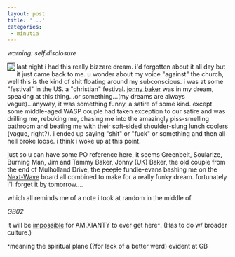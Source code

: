 ```yaml
---
layout: post
title: '...'
categories:
 - minutia
---
```


<i>warning: self.disclosure</i>

<a href="images/ch.gif"><img src="images/ch1.jpg" border="1" align="left"></a>last night i had this really bizzare dream. i'd forgotten about it all day but it just came back to me. u wonder about my voice "against" the church, well this is the kind of shit floating around my subconscious. i was at some "festival" in the US. a "christian" festival. <a href="http://jonnybaker.blogspot.com">jonny baker</a> was in my dream, speaking at this thing...or something...(my dreams are always vague)...anyway, it was something funny, a satire of some kind. except some middle-aged WASP couple had taken exception to our satire and was drilling me, rebuking me, chasing me into the amazingly piss-smelling bathroom and beating me with their soft-sided shoulder-slung lunch coolers (vague, right?). i ended up saying "shit" or "fuck" or something and then all hell broke loose. i think i woke up at this point.

just so u can have some PO reference here, it seems Greenbelt, Soularize, Burning Man, Jim and Tammy Baker, Jonny (UK) Baker, the old couple from the end of Mulholland Drive, the <s>people</s> fundie-evans bashing me on the <a href="http://www.next-wave.org">Next-Wave</a> board all combined to make for a really funky dream. fortunately i'll forget it by tomorrow....

which all reminds me of a note i took at random in the middle of

<i>GB02</i>

it will be <u>impossible</u> for AM.XIANTY to ever get here<small>*</small>. (Has to do w/ broader culture.)

<small>*</small>meaning the spiritual plane (?for lack of a better werd) evident at GB

